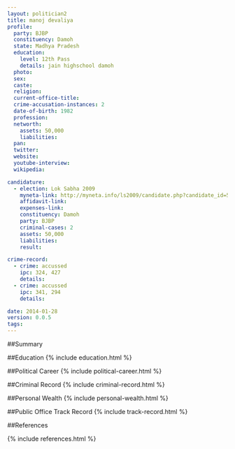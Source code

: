 ```yaml
---
layout: politician2
title: manoj devaliya
profile: 
  party: BJBP
  constituency: Damoh
  state: Madhya Pradesh
  education: 
    level: 12th Pass
    details: jain highschool damoh
  photo: 
  sex: 
  caste: 
  religion: 
  current-office-title: 
  crime-accusation-instances: 2
  date-of-birth: 1982
  profession: 
  networth: 
    assets: 50,000
    liabilities: 
  pan: 
  twitter: 
  website: 
  youtube-interview: 
  wikipedia: 

candidature: 
  - election: Lok Sabha 2009
    myneta-link: http://myneta.info/ls2009/candidate.php?candidate_id=5180
    affidavit-link: 
    expenses-link: 
    constituency: Damoh 
    party: BJBP
    criminal-cases: 2
    assets: 50,000
    liabilities: 
    result:  

crime-record: 
  - crime: accussed
    ipc: 324, 427
    details:  
  - crime: accussed
    ipc: 341, 294
    details:  

date: 2014-01-28
version: 0.0.5
tags: 
---
```

##Summary


##Education
{% include education.html %}


##Political Career
{% include political-career.html %}


##Criminal Record
{% include criminal-record.html %}


##Personal Wealth
{% include personal-wealth.html %}


##Public Office Track Record
{% include track-record.html %}


##References


{% include references.html %}